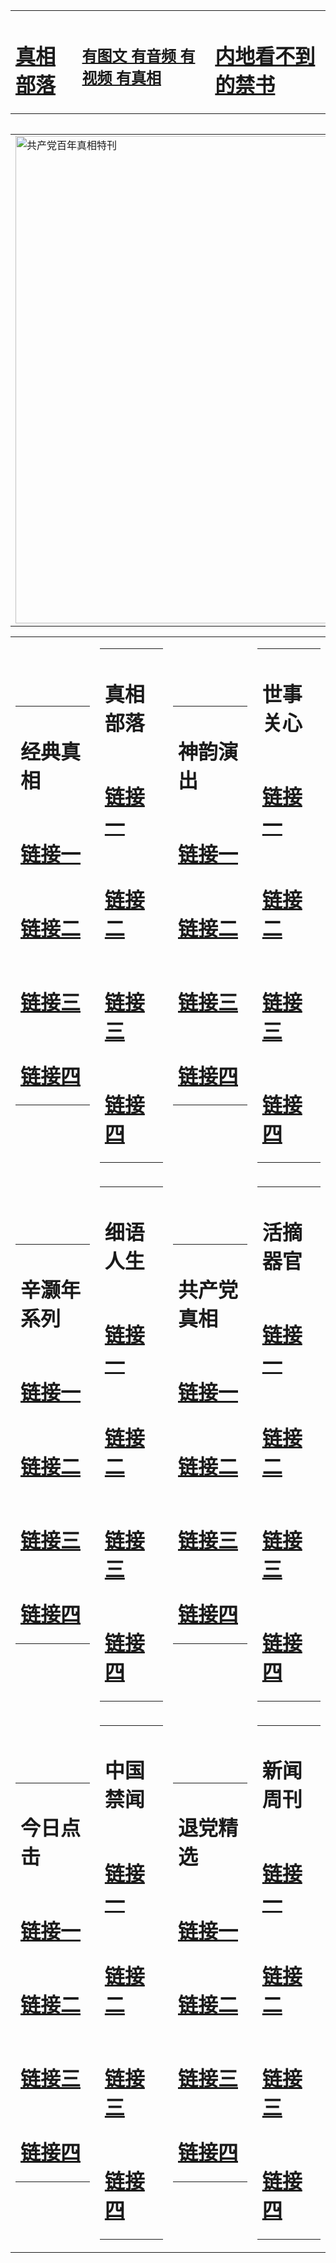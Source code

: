 <table><tr><td><H1><a href="http://zx.hopto.me/6dd9s">真相部落</a></H1></td><td><H2><a href="http://zx.hopto.me/3hgfk">有图文 有音频 有视频 有真相</a></H2><td><H1><a href="http://zx.hopto.me/r4pnv"> 内地看不到的禁书</a></H1></td></table><table><table><tr><td><a href="http://zx.hopto.me/bl-na"><img src="http://7496.i36.ncstation.com/zx/bngcd/gcdbnzx.jpg" width="780"  border="0" alt="共产党百年真相特刊"></a></td></tr></table><table><tr><td><table><tr><td ><h1>经典真相</h1></td></tr><tr><td><h1>  <a href="http://zx.hopto.me/jfa30" target=_blank>链接一</a>  </h1></td></tr><tr><td><h1>  <a href="http://zx.hopto.me/7amh4" target=_blank>链接二</a>  </h1></td></tr><tr><td><h1>  <a href="http://zx.hopto.me/13dws" target=_blank>链接三</a>  </h1></td></tr><tr><td><h1>  <a href="http://zx.hopto.me/60cn6" target=_blank>链接四</a>  </h1></td></tr></table></td><td><table><tr><td ><h1>真相部落</h1></td></tr><tr><td><h1>  <a href="http://zx.hopto.me/5tr4i" target=_blank>链接一</a>  </h1></td></tr><tr><td><h1>  <a href="http://zx.hopto.me/53-8w" target=_blank>链接二</a>  </h1></td></tr><tr><td><h1>  <a href="http://zx.hopto.me/fecao" target=_blank>链接三</a>  </h1></td></tr><tr><td><h1>  <a href="http://zx.hopto.me/tgqjf" target=_blank>链接四</a>  </h1></td></tr></table></td><td><table><tr><td ><h1>神韵演出</h1></td></tr><tr><td><h1>  <a href="http://zx.hopto.me/ivak5" target=_blank>链接一</a>  </h1></td></tr><tr><td><h1>  <a href="http://zx.hopto.me/eu6oi" target=_blank>链接二</a>  </h1></td></tr><tr><td><h1>  <a href="http://zx.hopto.me/5n8sg" target=_blank>链接三</a>  </h1></td></tr><tr><td><h1>  <a href="http://zx.hopto.me/8z18c" target=_blank>链接四</a>  </h1></td></tr></table></td><td><table><tr><td ><h1>世事关心</h1></td></tr><tr><td><h1>  <a href="http://zx.hopto.me/6nwd4" target=_blank>链接一</a>  </h1></td></tr><tr><td><h1>  <a href="http://zx.hopto.me/5iwx5" target=_blank>链接二</a>  </h1></td></tr><tr><td><h1>  <a href="http://zx.hopto.me/57bld" target=_blank>链接三</a>  </h1></td></tr><tr><td><h1>  <a href="http://zx.hopto.me/w9bvw" target=_blank>链接四</a>  </h1></td></tr></table></td></tr><tr><td><table><tr><td ><h1>辛灏年系列</h1></td></tr><tr><td><h1>  <a href="http://zx.hopto.me/0mr15" target=_blank>链接一</a>  </h1></td></tr><tr><td><h1>  <a href="http://zx.hopto.me/j4stn" target=_blank>链接二</a>  </h1></td></tr><tr><td><h1>  <a href="http://zx.hopto.me/8w7y1" target=_blank>链接三</a>  </h1></td></tr><tr><td><h1>  <a href="http://zx.hopto.me/s87d8" target=_blank>链接四</a>  </h1></td></tr></table></td><td><table><tr><td ><h1>细语人生</h1></td></tr><tr><td><h1>  <a href="http://zx.hopto.me/pf4nx" target=_blank>链接一</a>  </h1></td></tr><tr><td><h1>  <a href="http://zx.hopto.me/vpgkr" target=_blank>链接二</a>  </h1></td></tr><tr><td><h1>  <a href="http://zx.hopto.me/ad-y0" target=_blank>链接三</a>  </h1></td></tr><tr><td><h1>  <a href="http://zx.hopto.me/r6qfy" target=_blank>链接四</a>  </h1></td></tr></table></td><td><table><tr><td ><h1>共产党真相</h1></td></tr><tr><td><h1>  <a href="http://zx.hopto.me/x4mnu" target=_blank>链接一</a>  </h1></td></tr><tr><td><h1>  <a href="http://zx.hopto.me/qf1mu" target=_blank>链接二</a>  </h1></td></tr><tr><td><h1>  <a href="http://zx.hopto.me/cs99e" target=_blank>链接三</a>  </h1></td></tr><tr><td><h1>  <a href="http://zx.hopto.me/txeav" target=_blank>链接四</a>  </h1></td></tr></table></td><td><table><tr><td ><h1>活摘器官</h1></td></tr><tr><td><h1>  <a href="http://zx.hopto.me/v0m07" target=_blank>链接一</a>  </h1></td></tr><tr><td><h1>  <a href="http://zx.hopto.me/628ku" target=_blank>链接二</a>  </h1></td></tr><tr><td><h1>  <a href="http://zx.hopto.me/6p-9v" target=_blank>链接三</a>  </h1></td></tr><tr><td><h1>  <a href="http://zx.hopto.me/eyv06" target=_blank>链接四</a>  </h1></td></tr></table></td></tr><tr><td><table><tr><td ><h1>今日点击</h1></td></tr><tr><td><h1>  <a href="http://zx.hopto.me/qvfry" target=_blank>链接一</a>  </h1></td></tr><tr><td><h1>  <a href="http://zx.hopto.me/ojwd9" target=_blank>链接二</a>  </h1></td></tr><tr><td><h1>  <a href="http://zx.hopto.me/tl88e" target=_blank>链接三</a>  </h1></td></tr><tr><td><h1>  <a href="http://zx.hopto.me/wtzsm" target=_blank>链接四</a>  </h1></td></tr></table></td><td><table><tr><td ><h1>中国禁闻</h1></td></tr><tr><td><h1>  <a href="http://zx.hopto.me/1gru2" target=_blank>链接一</a>  </h1></td></tr><tr><td><h1>  <a href="http://zx.hopto.me/upzrc" target=_blank>链接二</a>  </h1></td></tr><tr><td><h1>  <a href="http://zx.hopto.me/5b12x" target=_blank>链接三</a>  </h1></td></tr><tr><td><h1>  <a href="http://zx.hopto.me/35cx4" target=_blank>链接四</a>  </h1></td></tr></table></td><td><table><tr><td ><h1>退党精选</h1></td></tr><tr><td><h1>  <a href="http://zx.hopto.me/b87w6" target=_blank>链接一</a>  </h1></td></tr><tr><td><h1>  <a href="http://zx.hopto.me/2j9e7" target=_blank>链接二</a>  </h1></td></tr><tr><td><h1>  <a href="http://zx.hopto.me/a0rdf" target=_blank>链接三</a>  </h1></td></tr><tr><td><h1>  <a href="http://zx.hopto.me/e67kf" target=_blank>链接四</a>  </h1></td></tr></table></td><td><table><tr><td ><h1>新闻周刊</h1></td></tr><tr><td><h1>  <a href="http://zx.hopto.me/-ic8m" target=_blank>链接一</a>  </h1></td></tr><tr><td><h1>  <a href="http://zx.hopto.me/589h1" target=_blank>链接二</a>  </h1></td></tr><tr><td><h1>  <a href="http://zx.hopto.me/2er74" target=_blank>链接三</a>  </h1></td></tr><tr><td><h1>  <a href="http://zx.hopto.me/9d-ga" target=_blank>链接四</a>  </h1></td></tr></table></td></tr></table>
